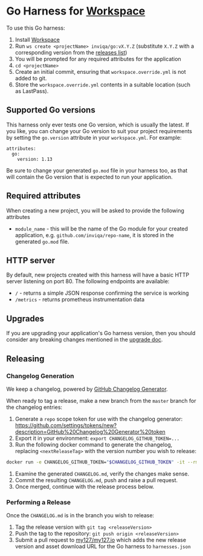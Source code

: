 # Go Harness for [Workspace]

To use this Go harness:

1. Install [Workspace]
1. Run `ws create <projectName> inviqa/go:vX.Y.Z` (substitute `X.Y.Z` with a corresponding version from the [releases list](https://github.com/inviqa/harness-go/releases))
1. You will be prompted for any required attributes for the application
1. `cd <projectName>`
1. Create an initial commit, ensuring that `workspace.override.yml` is not added to git.
1. Store the `workspace.override.yml` contents in a suitable location (such as LastPass).

## Supported Go versions

This harness only ever tests one Go version, which is usually the latest. If you like, you can change your Go version to suit your project requirements by setting the `go.version` attribute in your `workspace.yml`. For example:

    attributes:
      go:
        version: 1.13

Be sure to change your generated `go.mod` file in your harness too, as that will contain the Go version that is expected to run your application.

## Required attributes

When creating a new project, you will be asked to provide the following attributes

* `module_name` - this will be the name of the Go module for your created application, e.g. `github.com/inviqa/repo-name`, it is stored in the generated `go.mod` file.

## HTTP server

By default, new projects created with this harness will have a basic HTTP server listening on port 80. The following endpoints are available:

* `/` - returns a simple JSON response confirming the service is working
* `/metrics` - returns prometheus instrumentation data

## Upgrades

If you are upgrading your application's Go harness version, then you should consider any breaking changes mentioned in the [upgrade doc].   

## Releasing

### Changelog Generation

We keep a changelog, powered by [GitHub Changelog Generator].

When ready to tag a release, make a new branch from the `master` branch for the changelog entries:
1. Generate a `repo` scope token for use with the changelog generator: https://github.com/settings/tokens/new?description=GitHub%20Changelog%20Generator%20token
1. Export it in your environment: `export CHANGELOG_GITHUB_TOKEN=...`
1. Run the following docker command to generate the changelog, replacing `<nextReleaseTag>` with the version number you
   wish to release:
  ```bash
  docker run -e CHANGELOG_GITHUB_TOKEN="$CHANGELOG_GITHUB_TOKEN" -it --rm -v "$(pwd)":/usr/local/src/your-app -v "$(pwd)/github-changelog-http-cache":/tmp/github-changelog-http-cache ferrarimarco/github-changelog-generator --user inviqa --project harness-go --exclude-labels "duplicate,question,invalid,wontfix,skip-changelog" --release-branch master --future-release <nextReleaseTag>
  ```
1. Examine the generated `CHANGELOG.md`, verify the changes make sense.
1. Commit the resulting `CHANGELOG.md`, push and raise a pull request.
1. Once merged, continue with the release process below.

### Performing a Release

Once the `CHANGELOG.md` is in the branch you wish to release:

1. Tag the release version with `git tag <releaseVersion>`
1. Push the tag to the repository: `git push origin <releaseVersion>`
1. Submit a pull request to [my127/my127.io] which adds the new release version and asset download URL for the
   Go harness to `harnesses.json`

[GitHub Changelog Generator]: https://github.com/github-changelog-generator/github-changelog-generator
[my127/my127.io]: https://github.com/my127/my127.io
[Workspace]:https://github.com/my127/workspace
[upgrade doc]: UPGRADE.md
